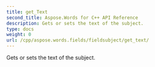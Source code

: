 ```yaml
---
title: get_Text
second_title: Aspose.Words for C++ API Reference
description: Gets or sets the text of the subject. 
type: docs
weight: 0
url: /cpp/aspose.words.fields/fieldsubject/get_text/
---
```


Gets or sets the text of the subject. 

